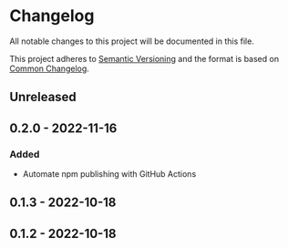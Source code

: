# Changelog

All notable changes to this project will be documented in this file.

This project adheres to [Semantic Versioning](https://semver.org/spec/v2.0.0.html) and the format is based on [Common Changelog](https://common-changelog.org).

## Unreleased

## 0.2.0 - 2022-11-16
### Added
- Automate npm publishing with GitHub Actions

## 0.1.3 - 2022-10-18

## 0.1.2 - 2022-10-18
